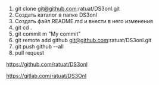 1. git clone git@github.com:ratuat/DS3onl.git
2. Создать каталог в папке DS3onl
3. Создать файл README.md и внести в него изменения
4. git cd .
5. git commit m "My commit"
6. git remote add github git@github.com:ratuat/DS3onl.git
7. git push github --all
8. pull request

https://github.com/ratuat/DS3onl

https://gitlab.com/ratuat/DS3Onl